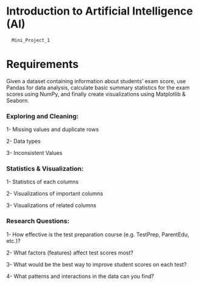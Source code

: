 # Introduction to Artificial Intelligence (AI)
      Mini_Project_1
# Requirements
Given a dataset containing information about students’ exam score, use Pandas for data analysis, calculate basic summary statistics for the exam scores using NumPy, and finally create visualizations using Matplotlib & Seaborn.


### Exploring and Cleaning:
1- Missing values and duplicate rows 

2- Data types

3- Inconsistent Values

### Statistics & Visualization:

1- Statistics of each columns

2- Visualizations of important columns 

3- Visualizations of related columns

### Research Questions:
1- How effective is the test preparation course (e.g. TestPrep, ParentEdu, etc.)?

2- What factors (features) affect test scores most?

3- What would be the best way to improve student scores on each test?

4- What patterns and interactions in the data can you find?
